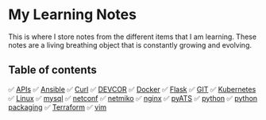 # My Learning Notes

This is where I store notes from the different items that I am learning. These notes are a living breathing object that is constantly growing and evolving. 

## Table of contents

✅ [APIs](https://github.com/labeveryday/Notes/tree/main/APIs)
✅ [Ansible](https://github.com/labeveryday/Notes/tree/main/ansible)
✅ [Curl](https://github.com/labeveryday/Notes/tree/main/Curl)
✅ [DEVCOR](https://github.com/labeveryday/Notes/tree/main/devcore)
✅ [Docker](https://github.com/labeveryday/Notes/tree/main/Docker)
✅ [Flask](https://github.com/labeveryday/Notes/tree/main/Flask)
✅ [GIT](https://github.com/labeveryday/Notes/tree/main/Git)
✅ [Kubernetes](https://github.com/labeveryday/Notes/tree/main/Kubernetes)
✅ [Linux](https://github.com/labeveryday/Notes/tree/main/Linux)
✅ [mysql](https://github.com/labeveryday/Notes/tree/main/mysql)
✅ [netconf](https://github.com/labeveryday/Notes/tree/main/netconf)
✅ [netmiko](https://github.com/labeveryday/Notes/tree/main/Netmiko)
✅ [nginx](https://github.com/labeveryday/Notes/tree/main/nginx)
✅ [pyATS](https://github.com/labeveryday/Notes/tree/main/pyATS)
✅ [python](https://github.com/labeveryday/Notes/tree/main/python)
✅ [python packaging](https://github.com/labeveryday/Notes/tree/main/python_packaging)
✅ [Terraform](https://github.com/labeveryday/Notes/tree/main/Terraform)
✅ [vim](https://github.com/labeveryday/Notes/tree/main/vim)
